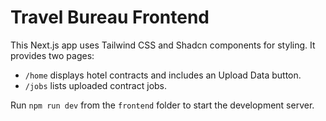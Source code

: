 # Travel Bureau Frontend

This Next.js app uses Tailwind CSS and Shadcn components for styling. It provides two pages:
- `/home` displays hotel contracts and includes an Upload Data button.
- `/jobs` lists uploaded contract jobs.

Run `npm run dev` from the `frontend` folder to start the development server.

